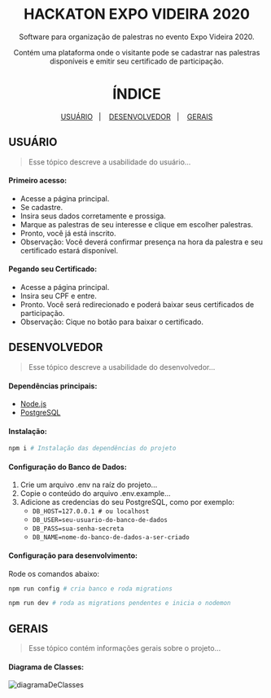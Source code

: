 <h1 align="center">
  HACKATON EXPO VIDEIRA 2020
</h1>

<p align="center">
Software para organização de palestras no evento Expo Videira 2020.
</p>
<p align="center">
Contém uma plataforma onde o visitante pode se cadastrar nas palestras disponíveis e emitir seu certificado de participação.
</p>

<h1 align="center">
  ÍNDICE
</h1>

<p align="center">
  <a href="#id_01">USUÁRIO</a>&nbsp;&nbsp;&nbsp;|&nbsp;&nbsp;&nbsp;
  <a href="#id_02">DESENVOLVEDOR</a>&nbsp;&nbsp;&nbsp;|&nbsp;&nbsp;&nbsp;
  <a href="#id_03">GERAIS</a>
</p>

## USUÁRIO <a name="id_01"></a>
> Esse tópico descreve a usabilidade do usuário...

#### Primeiro acesso:
- Acesse a página principal.
- Se cadastre.
- Insira seus dados corretamente e prossiga.
- Marque as palestras de seu interesse e clique em escolher palestras.
- Pronto, você já está inscrito.
- Observação: Você deverá confirmar presença na hora da palestra e seu certificado estará disponível.

#### Pegando seu Certificado:
- Acesse a página principal.
- Insira seu CPF e entre.
- Pronto. Você será redirecionado e poderá baixar seus certificados de participação.
- Observação: Cique no botão para baixar o certificado.

## DESENVOLVEDOR <a name="id_02"></a>
> Esse tópico descreve a usabilidade do desenvolvedor...
#### Dependências principais:
- [Node.js](https://nodejs.org/en/)
- [PostgreSQL](https://www.postgresql.org/download/)

#### Instalação:

```sh
npm i # Instalação das dependências do projeto
```

#### Configuração do Banco de Dados:

1. Crie um arquivo .env na raíz do projeto...
2. Copie o conteúdo do arquivo .env.example...
3. Adicione as credencias do seu PostgreSQL, como por exemplo:
    - ``` DB_HOST=127.0.0.1 # ou localhost ```
    - ``` DB_USER=seu-usuario-do-banco-de-dados ```
    - ``` DB_PASS=sua-senha-secreta ```
    - ``` DB_NAME=nome-do-banco-de-dados-a-ser-criado ```


#### Configuração para desenvolvimento:

Rode os comandos abaixo:
 ```sh
 npm run config # cria banco e roda migrations

 npm run dev # roda as migrations pendentes e inicia o nodemon
 ```
 
## GERAIS <a name="id_03"></a>
> Esse tópico contém informações gerais sobre o projeto...

#### Diagrama de Classes:

![diagramaDeClasses](https://ap.imagensbrasil.org/images/2020/02/25/Diagrama.png)
